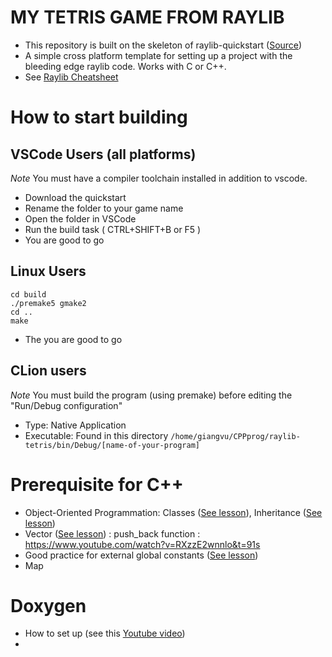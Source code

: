 # MY TETRIS GAME FROM RAYLIB
* This repository is built on the skeleton of raylib-quickstart ([Source](https://github.com/raylib-extras/raylib-quickstart)) 
* A simple cross platform template for setting up a project with the bleeding edge raylib code.
Works with C or C++.
* See [Raylib Cheatsheet](https://www.raylib.com/cheatsheet/cheatsheet.html)

# How to start building
## VSCode Users (all platforms)
*Note* You must have a compiler toolchain installed in addition to vscode.

* Download the quickstart
* Rename the folder to your game name
* Open the folder in VSCode
* Run the build task ( CTRL+SHIFT+B or F5 )
* You are good to go

## Linux Users
```bashrc
cd build
./premake5 gmake2
cd ..
make
```
* The you are good to go

## CLion users
*Note* You must build the program (using premake) before editing the "Run/Debug configuration"
* Type: Native Application
* Executable: Found in this directory `/home/giangvu/CPPprog/raylib-tetris/bin/Debug/[name-of-your-program]`

# Prerequisite for C++
* Object-Oriented Programmation: Classes ([See lesson](https://www.learncpp.com/cpp-tutorial/introduction-to-object-oriented-programming/)), Inheritance ([See lesson](https://www.learncpp.com/cpp-tutorial/introduction-to-inheritance/))
* Vector ([See lesson](https://www.learncpp.com/cpp-tutorial/introduction-to-containers-and-arrays/)) : push_back function : https://www.youtube.com/watch?v=RXzzE2wnnlo&t=91s
* Good practice for external global constants ([See lesson](https://www.learncpp.com/cpp-tutorial/constant-variables-named-constants/))
* Map 

# Doxygen
* How to set up (see this [Youtube video](https://www.youtube.com/watch?v=pnnKzkNTo4w&t=195s))
* 